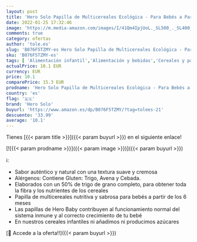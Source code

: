 ```yaml
---
layout: post
title: 'Hero Solo Papilla de Multicereales Ecológica - Para Bebés a Partir de los 6 Meses - Pack de 6 x 300 g'
date: 2022-01-25 17:32:46
image: 'https://m.media-amazon.com/images/I/41Qm4IpjUoL._SL500_._SL400_.jpg'
comments: true
category: ofertas
author: 'tole.es'
slug: 'B076F5TZMY-es Hero Solo Papilla de Multicereales Ecológica - Para Bebés...'
sku: 'B076F5TZMY-es'
tags: [ 'Alimentación infantil','Alimentación y bebidas','Cereales y papillas para bebés','Papillas para bebé','bebés','hero solo', ]
actualPrice: 10.1 EUR
currency: EUR
price: 10.1
comparePrice: 15.3 EUR
prodname: 'Hero Solo Papilla de Multicereales Ecológica - Para Bebés a Partir de los 6 Meses - Pack de 6 x 300 g'
country: 'es'
flag: '🇪🇸'
brand: 'Hero Solo'
buyurl: 'https://www.amazon.es/dp/B076F5TZMY/?tag=tolees-21'
descuento: '33.99'
average: '10.1'
---
```


Tienes [{{< param title >}}]({{< param buyurl >}}) en el siguiente enlace!

[![{{< param prodname >}}]({{< param image >}})]({{< param buyurl >}})

ℹ️:

- Sabor auténtico y natural con una textura suave y cremosa
- Alérgenos: Contiene Gluten: Trigo, Avena y Cebada.
- Elaborados con un 50% de trigo de grano completo, para obtener toda la fibra y los nutrientes de los cereales
- Papilla de multicereales nutritiva y sabrosa para bebés a partir de los 6 meses
- Las papillas de Hero Baby contribuyen al funcionamiento normal del sistema inmune y al correcto crecimiento de tu bebé
- En nuestros cereales infantiles ni añadimos ni producimos azúcares

[🛒 Accede a la oferta!!]({{< param buyurl >}})
